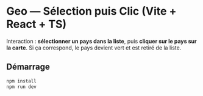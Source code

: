# Geo — Sélection puis Clic (Vite + React + TS)

Interaction : **sélectionner un pays dans la liste**, puis **cliquer sur le pays sur la carte**.
Si ça correspond, le pays devient vert et est retiré de la liste.

## Démarrage

```bash
npm install
npm run dev
```

